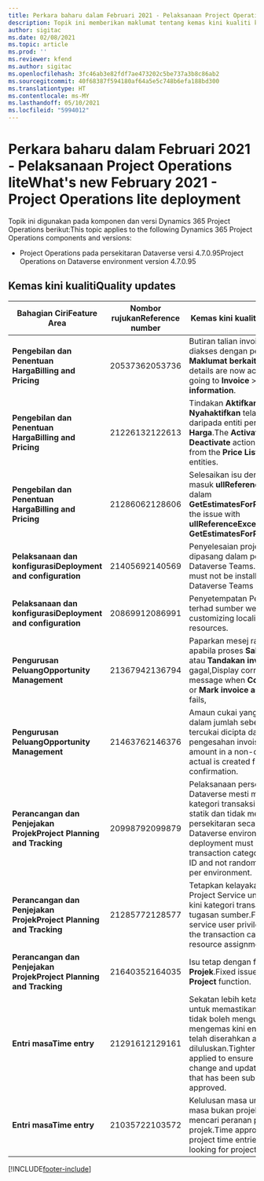 ```yaml
---
title: Perkara baharu dalam Februari 2021 - Pelaksanaan Project Operations lite
description: Topik ini memberikan maklumat tentang kemas kini kualiti kualiti yang tersedia dalam keluaran Februari 2021 bagi pelaksanaan Project Operations lite.
author: sigitac
ms.date: 02/08/2021
ms.topic: article
ms.prod: ''
ms.reviewer: kfend
ms.author: sigitac
ms.openlocfilehash: 3fc46ab3e82fdf7ae473202c5be737a3b8c86ab2
ms.sourcegitcommit: 40f68387f594180af64a5e5c748b6efa188bd300
ms.translationtype: HT
ms.contentlocale: ms-MY
ms.lasthandoff: 05/10/2021
ms.locfileid: "5994012"
---
```

# <a name="whats-new-february-2021---project-operations-lite-deployment"></a><span data-ttu-id="cb48d-103">Perkara baharu dalam Februari 2021 - Pelaksanaan Project Operations lite</span><span class="sxs-lookup"><span data-stu-id="cb48d-103">What's new February 2021 - Project Operations lite deployment</span></span>

<span data-ttu-id="cb48d-104">Topik ini digunakan pada komponen dan versi Dynamics 365 Project Operations berikut:</span><span class="sxs-lookup"><span data-stu-id="cb48d-104">This topic applies to the following Dynamics 365 Project Operations components and versions:</span></span>

  - <span data-ttu-id="cb48d-105">Project Operations pada persekitaran Dataverse versi 4.7.0.95</span><span class="sxs-lookup"><span data-stu-id="cb48d-105">Project Operations on Dataverse environment version 4.7.0.95</span></span>

## <a name="quality-updates"></a><span data-ttu-id="cb48d-106">Kemas kini kualiti</span><span class="sxs-lookup"><span data-stu-id="cb48d-106">Quality updates</span></span>

| <span data-ttu-id="cb48d-107">**Bahagian Ciri**</span><span class="sxs-lookup"><span data-stu-id="cb48d-107">**Feature Area**</span></span> | <span data-ttu-id="cb48d-108">**Nombor rujukan**</span><span class="sxs-lookup"><span data-stu-id="cb48d-108">**Reference number**</span></span> | <span data-ttu-id="cb48d-109">**Kemas kini kualiti**</span><span class="sxs-lookup"><span data-stu-id="cb48d-109">**Quality update**</span></span> |
| --- | --- | --- |
| <span data-ttu-id="cb48d-110">**Pengebilan dan Penentuan Harga**</span><span class="sxs-lookup"><span data-stu-id="cb48d-110">**Billing and Pricing**</span></span> | <span data-ttu-id="cb48d-111">2053736</span><span class="sxs-lookup"><span data-stu-id="cb48d-111">2053736</span></span> | <span data-ttu-id="cb48d-112">Butiran talian invois kini boleh diakses dengan pergi ke **Invois** > **Maklumat berkaitan**.</span><span class="sxs-lookup"><span data-stu-id="cb48d-112">Invoice line details are now accessible by going to **Invoice** > **Related information**.</span></span> |
| <span data-ttu-id="cb48d-113">**Pengebilan dan Penentuan Harga**</span><span class="sxs-lookup"><span data-stu-id="cb48d-113">**Billing and Pricing**</span></span> | <span data-ttu-id="cb48d-114">2122613</span><span class="sxs-lookup"><span data-stu-id="cb48d-114">2122613</span></span> | <span data-ttu-id="cb48d-115">Tindakan **Aktifkan** dan **Nyahaktifkan** telah dialih keluar daripada entiti persatuan **Senarai Harga**.</span><span class="sxs-lookup"><span data-stu-id="cb48d-115">The **Activate** and **Deactivate** actions were removed from the **Price List** association entities.</span></span> |
| <span data-ttu-id="cb48d-116">**Pengebilan dan Penentuan Harga**</span><span class="sxs-lookup"><span data-stu-id="cb48d-116">**Billing and Pricing**</span></span> | <span data-ttu-id="cb48d-117">2128606</span><span class="sxs-lookup"><span data-stu-id="cb48d-117">2128606</span></span> | <span data-ttu-id="cb48d-118">Selesaikan isu dengan pasang masuk **ullReferenceException** dalam **GetEstimatesForProject**.</span><span class="sxs-lookup"><span data-stu-id="cb48d-118">Resolved the issue with **ullReferenceException** in the **GetEstimatesForProject** plug-in.</span></span> |
| <span data-ttu-id="cb48d-119">**Pelaksanaan dan konfigurasi**</span><span class="sxs-lookup"><span data-stu-id="cb48d-119">**Deployment and configuration**</span></span> | <span data-ttu-id="cb48d-120">2140569</span><span class="sxs-lookup"><span data-stu-id="cb48d-120">2140569</span></span> | <span data-ttu-id="cb48d-121">Penyelesaian projek tidak boleh dipasang dalam persekitaran Dataverse Teams.</span><span class="sxs-lookup"><span data-stu-id="cb48d-121">Project solution must not be installed in the Dataverse Teams environments.</span></span> |
| <span data-ttu-id="cb48d-122">**Pelaksanaan dan konfigurasi**</span><span class="sxs-lookup"><span data-stu-id="cb48d-122">**Deployment and configuration**</span></span> | <span data-ttu-id="cb48d-123">2086991</span><span class="sxs-lookup"><span data-stu-id="cb48d-123">2086991</span></span> | <span data-ttu-id="cb48d-124">Penyetempatan Penyesuaian terhad sumber web.</span><span class="sxs-lookup"><span data-stu-id="cb48d-124">Restricted customizing localization of web resources.</span></span> |
| <span data-ttu-id="cb48d-125">**Pengurusan Peluang**</span><span class="sxs-lookup"><span data-stu-id="cb48d-125">**Opportunity Management**</span></span> | <span data-ttu-id="cb48d-126">2136794</span><span class="sxs-lookup"><span data-stu-id="cb48d-126">2136794</span></span> | <span data-ttu-id="cb48d-127">Paparkan mesej ralat yang betul apabila proses **Sahkan invois** atau **Tandakan invois** gagal,</span><span class="sxs-lookup"><span data-stu-id="cb48d-127">Display correct error message when **Confirm invoice** or **Mark invoice as paid** process fails,</span></span> |
| <span data-ttu-id="cb48d-128">**Pengurusan Peluang**</span><span class="sxs-lookup"><span data-stu-id="cb48d-128">**Opportunity Management**</span></span> | <span data-ttu-id="cb48d-129">2146376</span><span class="sxs-lookup"><span data-stu-id="cb48d-129">2146376</span></span> | <span data-ttu-id="cb48d-130">Amaun cukai yang diperbetulkan dalam jumlah sebenar tidak tercukai dicipta daripada pengesahan invois.</span><span class="sxs-lookup"><span data-stu-id="cb48d-130">Corrected tax amount in a non-chargeable actual is created from invoice confirmation.</span></span> |
| <span data-ttu-id="cb48d-131">**Perancangan dan Penjejakan Projek**</span><span class="sxs-lookup"><span data-stu-id="cb48d-131">**Project Planning and Tracking**</span></span> | <span data-ttu-id="cb48d-132">2099879</span><span class="sxs-lookup"><span data-stu-id="cb48d-132">2099879</span></span> | <span data-ttu-id="cb48d-133">Pelaksanaan persekitaran Dataverse mesti mewujudkan kategori transaksi lalai dengan ID statik dan tidak menjana satu persekitaran secara rawak.</span><span class="sxs-lookup"><span data-stu-id="cb48d-133">The Dataverse environment deployment must create a default transaction category with a static ID and not randomly generate one per environment.</span></span> |
| <span data-ttu-id="cb48d-134">**Perancangan dan Penjejakan Projek**</span><span class="sxs-lookup"><span data-stu-id="cb48d-134">**Project Planning and Tracking**</span></span> | <span data-ttu-id="cb48d-135">2128577</span><span class="sxs-lookup"><span data-stu-id="cb48d-135">2128577</span></span> | <span data-ttu-id="cb48d-136">Tetapkan kelayakan pengguna Project Service untuk mengemas kini kategori transaksi pada tugasan sumber.</span><span class="sxs-lookup"><span data-stu-id="cb48d-136">Fixed the Project service user privileges to update the transaction category on a resource assignment.</span></span> |
| <span data-ttu-id="cb48d-137">**Perancangan dan Penjejakan Projek**</span><span class="sxs-lookup"><span data-stu-id="cb48d-137">**Project Planning and Tracking**</span></span> | <span data-ttu-id="cb48d-138">2164035</span><span class="sxs-lookup"><span data-stu-id="cb48d-138">2164035</span></span> | <span data-ttu-id="cb48d-139">Isu tetap dengan fungsi **Salin Projek**.</span><span class="sxs-lookup"><span data-stu-id="cb48d-139">Fixed issues with the **Copy Project** function.</span></span> |
| <span data-ttu-id="cb48d-140">**Entri masa**</span><span class="sxs-lookup"><span data-stu-id="cb48d-140">**Time entry**</span></span> | <span data-ttu-id="cb48d-141">2129161</span><span class="sxs-lookup"><span data-stu-id="cb48d-141">2129161</span></span> | <span data-ttu-id="cb48d-142">Sekatan lebih ketat digunakan untuk memastikan pengguna tidak boleh mengubah dan mengemas kini entri masa yang telah diserahkan atau diluluskan.</span><span class="sxs-lookup"><span data-stu-id="cb48d-142">Tighter restrictions are applied to ensure users can't change and update a time entry that has been submitted or approved.</span></span> |
| <span data-ttu-id="cb48d-143">**Entri masa**</span><span class="sxs-lookup"><span data-stu-id="cb48d-143">**Time entry**</span></span> | <span data-ttu-id="cb48d-144">2103572</span><span class="sxs-lookup"><span data-stu-id="cb48d-144">2103572</span></span> | <span data-ttu-id="cb48d-145">Kelulusan masa untuk masukan masa bukan projek tidak boleh mencari peranan pelulus projek.</span><span class="sxs-lookup"><span data-stu-id="cb48d-145">Time approval for non-project time entries must not be looking for project approver role.</span></span> |


[!INCLUDE[footer-include](../../includes/footer-banner.md)]